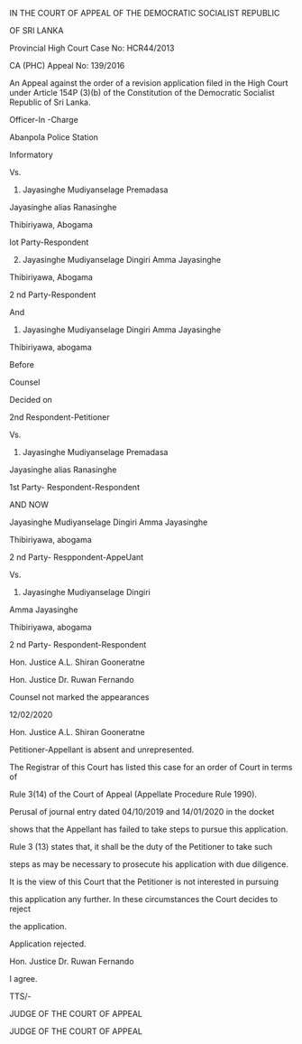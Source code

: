 IN THE COURT OF APPEAL OF THE DEMOCRATIC SOCIALIST REPUBLIC

OF SRI LANKA

Provincial High Court Case No: HCR44/2013

CA (PHC) Appeal No: 139/2016

An Appeal against the order of a revision application filed in the High Court under Article 154P (3)(b) of the Constitution of the Democratic Socialist Republic of Sri Lanka.

Officer-In -Charge

AbanpoIa Police Station

Informatory

Vs.

1. Jayasinghe Mudiyanselage Premadasa

Jayasinghe alias Ranasinghe

Thibiriyawa, Abogama

lot Party-Respondent

2. Jayasinghe Mudiyanselage Dingiri Amma Jayasinghe

Thibiriyawa, Abogama

2 nd Party-Respondent

And

1. Jayasinghe Mudiyanselage Dingiri Amma Jayasinghe

Thibiriyawa, abogama

Before

Counsel

Decided on

2nd Respondent-Petitioner

Vs.

1. Jayasinghe Mudiyanselage Premadasa

Jayasinghe alias Ranasinghe

1st Party- Respondent-Respondent

AND NOW

Jayasinghe Mudiyanselage Dingiri Amma Jayasinghe

Thibiriyawa, abogama

2 nd Party- Resppondent-AppeUant

Vs.

1. Jayasinghe Mudiyanselage Dingiri

Amma Jayasinghe

Thibiriyawa, abogama

2 nd Party- Respondent-Respondent

Hon. Justice A.L. Shiran Gooneratne

Hon. Justice Dr. Ruwan Fernando

Counsel not marked the appearances

12/02/2020

Hon. Justice A.L. Shiran Gooneratne

Petitioner-Appellant is absent and unrepresented.

The Registrar of this Court has listed this case for an order of Court in terms of

Rule 3(14) of the Court of Appeal (Appellate Procedure Rule 1990).

Perusal of journal entry dated 04/10/2019 and 14/01/2020 in the docket

shows that the Appellant has failed to take steps to pursue this application.

Rule 3 (13) states that, it shall be the duty of the Petitioner to take such

steps as may be necessary to prosecute his application with due diligence.

It is the view of this Court that the Petitioner is not interested in pursuing

this application any further. In these circumstances the Court decides to reject

the application.

Application rejected.

Hon. Justice Dr. Ruwan Fernando

I agree.

TTS/-

JUDGE OF THE COURT OF APPEAL

JUDGE OF THE COURT OF APPEAL